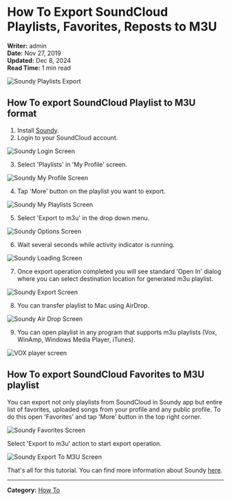 # How To Export SoundCloud Playlists, Favorites, Reposts to M3U

**Writer:** admin  
**Date:** Nov 27, 2019  
**Updated:** Dec 8, 2024  
**Read Time:** 1 min read

![Soundy Playlists Export](21260c_1d33da9a468b4b6aad57393aae61f763~mv2_d_4500_3450_s_4_2.jpg)

## How To export SoundCloud Playlist to M3U format

1. Install [Soundy](http://bit.ly/soundyappstore).
2. Login to your SoundCloud account.

![Soundy Login Screen](21260c_c05275d6d7094a2788119a33593d8df1~mv2.jpg)

3. Select 'Playlists' in 'My Profile' screen.

![Soundy My Profile Screen](21260c_083edbef3e0244fc82688e9dfbcc7ab3~mv2.jpg)

4. Tap 'More' button on the playlist you want to export.

![Soundy My Playlists Screen](21260c_c02d2f9696954bb2b7aefacc28cce9fe~mv2.jpg)

5. Select 'Export to m3u' in the drop down menu.

![Soundy Options Screen](21260c_c03ed0eae8a743e3bfafaee84ed1b03d~mv2.jpg)

6. Wait several seconds while activity indicator is running.

![Soundy Loading Screen](21260c_f35904d8256f429ab763cb66215485fc~mv2.jpg)

7. Once export operation completed you will see standard 'Open In' dialog where you can select destination location for generated m3u playlist.

![Soundy Export Screen](21260c_1807ed3f45d34edd96a5ff1e5b8b309c~mv2.jpg)

8. You can transfer playlist to Mac using AirDrop.

![Soundy Air Drop Screen](21260c_6e0406b61b7548a788e58b2582680a0f~mv2.jpg)

9. You can open playlist in any program that supports m3u playlists (Vox, WinAmp, Windows Media Player, iTunes).

![VOX player screen](21260c_74cf569b58c047b7916564c775f199fa~mv2.jpg)

## How To export SoundCloud Favorites to M3U playlist

You can export not only playlists from SoundCloud in Soundy app but entire list of favorites, uploaded songs from your profile and any public profile. To do this open 'Favorites' and tap 'More' button in the top right corner.

![Soundy Favorites Screen](21260c_1425541c40c9443a84feacabaadfba12~mv2.jpg)

Select 'Export to m3u' action to start export operation.

![Soundy Export To M3U Screen](21260c_869482bcb58d49cf90972ee68ce08254~mv2.jpg)

That's all for this tutorial. You can find more information about Soundy [here](https://www.everappz.com/support-soundy).

---

**Category:** [How To](https://www.everappz.com/blog/categories/how-to)